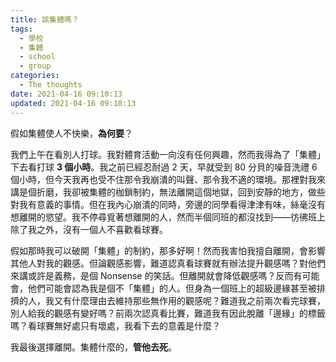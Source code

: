 ```yaml
---
title: 該集體嗎？
tags:
  - 學校
  - 集體
  - school
  - group
categories:
  - The thoughts
date: 2021-04-16 09:10:13
updated: 2021-04-16 09:10:13
---
```


假如集體使人不快樂，**為何要**？

<!-- more -->

我們上午在看別人打球。我對體育活動一向沒有任何興趣，然而我得為了「集體」下去看打球 **3 個小時**。我之前已經忍耐過 2 天，早就受到 80 分貝的噪音洗禮 6 個小時，但今天我再也受不住那令我崩潰的叫聲、那令我不適的環境。那裡對我來講是個折磨，我卻被集體的枷鎖制約，無法離開這個地獄，回到安靜的地方，做些對我有意義的事情。但在我內心崩潰的同時，旁邊的同學看得津津有味，絲毫沒有想離開的慾望。我不停尋覓著想離開的人，然而半個同班的都沒找到——彷彿班上除了我之外，沒有一個人不喜歡看球賽。

假如那時我可以破開「集體」的制約，那多好啊！然而我害怕我擅自離開，會影響其他人對我的觀感。但論觀感影響，難道認真看球賽就有辦法提升觀感嗎？對他們來講或許是義務，是個 Nonsense 的笑話。但離開就會降低觀感嗎？反而有可能會，他們可能會認為我是個不「集體」的人。但身為一個班上的超級邊緣甚至被排擠的人，我又有什麼理由去維持那些無作用的觀感呢？難道我之前兩次看完球賽，別人給我的觀感有變好嗎？前兩次認真看比賽，難道我有因此脫離「邊緣」的標籤嗎？看球賽無好處只有壞處，我看下去的意義是什麼？

我最後選擇離開。集體什麼的，**管他去死**。
